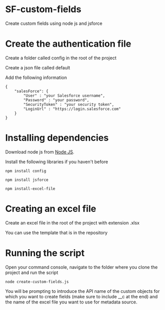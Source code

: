# SF-custom-fields
Create custom fields using node js and jsforce

# Create the authentication file
Create a folder called config in the root of the project

Create a json file called default

Add the following information

```
{
	"salesForce": {
		"User" : "your Salesforce username",
		"Password" : "your password",
		"SecurityToken" : "your security token",
		"LoginUrl" : "https://login.salesforce.com"
	}
}
```

# Installing dependencies

Download node js from [Node JS](https://nodejs.org/es/download/). 

Install the following libraries if you haven't before
```
npm install config
```
```
npm install jsforce
```
```
npm install-excel-file
```

# Creating an excel file
Create an excel file in the root of the project with extension .xlsx

You can use the template that is in the repository

# Running the script
Open your command console, navigate to the folder where you clone the project and run the script

```
node create-custom-fields.js
```

You will be prompting to introduce the API name of the custom objects for which you want to create fields (make sure to include __c at the end) and the name of the excel file you want to use for metadata source.

